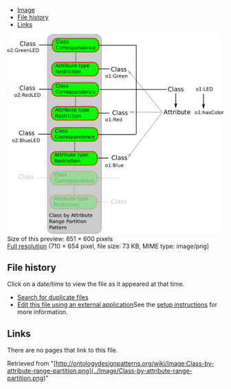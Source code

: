 * [Image](../Image/Class-by-attribute-range-partition.png#file)
* [File history](../Image/Class-by-attribute-range-partition.png#filehistory)
* [Links](../Image/Class-by-attribute-range-partition.png#filelinks)

[![Image:Class-by-attribute-range-partition.png](../images/thumb/c/c5/Class-by-attribute-range-partition.png/651px-Class-by-attribute-range-partition.png)](../images/c/c5/Class-by-attribute-range-partition.png)  
Size of this preview: 651 × 600 pixels  
[Full resolution](../images/c/c5/Class-by-attribute-range-partition.png)‎ (710 × 654 pixel, file size: 73 KB, MIME type: image/png)

## File history

Click on a date/time to view the file as it appeared at that time.



  
* [Search for duplicate files](http://ontologydesignpatterns.org/wiki/Special:FileDuplicateSearch/Class-by-attribute-range-partition.png "Special:FileDuplicateSearch/Class-by-attribute-range-partition.png")
* [Edit this file using an external application](http://ontologydesignpatterns.org/wiki/index.php?title=Image:Class-by-attribute-range-partition.png&action=edit&externaledit=true&mode=file "Image:Class-by-attribute-range-partition.png")See the [setup instructions](http://www.mediawiki.org/wiki/Manual:External_editors "http://www.mediawiki.org/wiki/Manual:External_editors") for more information.

## Links



There are no pages that link to this file.




Retrieved from "[http://ontologydesignpatterns.org/wiki/Image:Class-by-attribute-range-partition.png](../Image/Class-by-attribute-range-partition.png)"